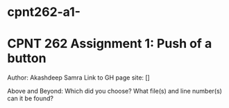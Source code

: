 # cpnt262-a1-
# CPNT 262 Assignment 1: Push of a button
Author: Akashdeep Samra
Link to GH page site:
[]

Above and Beyond:
Which did you choose?
What file(s) and line number(s) can it be found?

